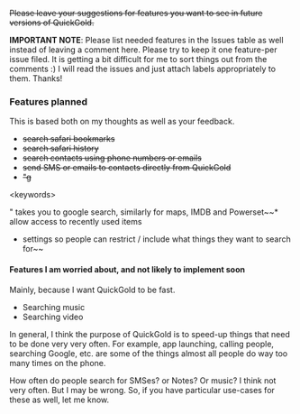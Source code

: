 ~~Please leave your suggestions for features you want to see in future versions of QuickGold.~~

**IMPORTANT NOTE**: Please list needed features in the Issues table as well instead of leaving a comment here. Please try to keep it one feature-per issue filed. It is getting a bit difficult for me to sort things out from the comments :) I will read the issues and just attach labels appropriately to them. Thanks!

### Features planned ###

This is based both on my thoughts as well as your feedback.

  * ~~search safari bookmarks~~
  * ~~search safari history~~
  * ~~search contacts using phone numbers or emails~~
  * ~~send SMS or emails to contacts directly from QuickGold~~
  * ~~"g~~

&lt;keywords&gt;

" takes you to google search, similarly for maps, IMDB and Powerset~~* allow access to recently used items
  * settings so people can restrict / include what things they want to search for~~

#### Features I am worried about, and not likely to implement soon ####

Mainly, because I want QuickGold to be fast.

  * Searching music
  * Searching video

In general, I think the purpose of QuickGold is to speed-up things that need to be done very very often. For example, app launching, calling people, searching Google, etc. are some of the things almost all people do way too many times on the phone.

How often do people search for SMSes? or Notes? Or music? I think not very often. But I may be wrong. So, if you have particular use-cases for these as well, let me know.